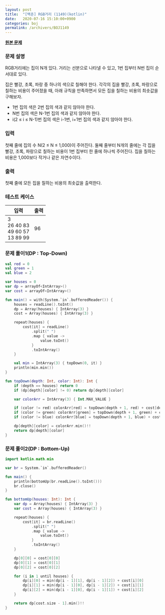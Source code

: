 ```yaml
---
layout: post
title:  "[백준] RGB거리 (1149)(kotlin)"
date:   2020-07-16 15:10:00+0900
categories: boj
permalink: /archivers/BOJ1149
---
```


**[원본 문제](https://www.acmicpc.net/problem/1149)**

### 문제 설명

RGB거리에는 집이 N개 있다. 거리는 선분으로 나타낼 수 있고, 1번 집부터 N번 집이 순서대로 있다.

집은 빨강, 초록, 파랑 중 하나의 색으로 칠해야 한다. 각각의 집을 빨강, 초록, 파랑으로 칠하는 비용이 주어졌을 때, 아래 규칙을 만족하면서 모든 집을 칠하는 비용의 최솟값을 구해보자.

  * 1번 집의 색은 2번 집의 색과 같지 않아야 한다.
  * N번 집의 색은 N-1번 집의 색과 같지 않아야 한다.
  * i(2 ≤ i ≤ N-1)번 집의 색은 i-1번, i+1번 집의 색과 같지 않아야 한다.

### 입력

첫째 줄에 집의 수 N(2 ≤ N ≤ 1,000)이 주어진다. 둘째 줄부터 N개의 줄에는 각 집을 빨강, 초록, 파랑으로 칠하는 비용이 1번 집부터 한 줄에 하나씩 주어진다. 집을 칠하는 비용은 1,000보다 작거나 같은 자연수이다.

### 출력

첫째 줄에 모든 집을 칠하는 비용의 최솟값을 출력한다.

### 테스트 케이스

|입력|출력|
|-----|-----|
|3<br>26 40 83<br>49 60 57<br>13 89 99|96|

### 문제 풀이1(DP : Top-Down)

```kotlin
val red = 0
val green = 1
val blue = 2

var houses = 0
var dp = arrayOf<IntArray>()
var cost = arrayOf<IntArray>()

fun main() = with(System.`in`.bufferedReader()) {
    houses = readLine().toInt()
    dp = Array(houses) { IntArray(3) }
    cost = Array(houses) { IntArray(3) }

    repeat(houses) {
        cost[it] = readLine()
            .split(" ")
            .map { value ->
                value.toInt()
            }
            .toIntArray()
    }

    val min = IntArray(3) { topDown(0, it) }
    println(min.min())
}

fun topDown(depth: Int, color: Int): Int {
    if (depth == houses) return 0
    if (dp[depth][color] != 0) return dp[depth][color]

    var colorArr = IntArray(3) { Int.MAX_VALUE }

    if (color != red) colorArr[red] = topDown(depth + 1, red) + cost[depth][color]
    if (color != green) colorArr[green] = topDown(depth + 1, green) + cost[depth][color]
    if (color != blue) colorArr[blue] = topDown(depth + 1, blue) + cost[depth][color]

    dp[depth][color] = colorArr.min()!!
    return dp[depth][color]
}
```

### 문제 풀이2(DP : Bottom-Up)

```kotlin
import kotlin.math.min

var br = System.`in`.bufferedReader()

fun main() {
    println(bottomUp(br.readLine().toInt()))
    br.close()
}

fun bottomUp(houses: Int): Int {
    var dp = Array(houses) { IntArray(3) }
    var cost = Array(houses) { IntArray(3) }

    repeat(houses) {
        cost[it] = br.readLine()
            .split(" ")
            .map { value ->
                value.toInt()
            }
            .toIntArray()
    }

    dp[0][0] = cost[0][0]
    dp[0][1] = cost[0][1]
    dp[0][2] = cost[0][2]

    for (i in 1 until houses) {
        dp[i][0] = min(dp[i - 1][1], dp[i - 1][2]) + cost[i][0]
        dp[i][1] = min(dp[i - 1][0], dp[i - 1][2]) + cost[i][1]
        dp[i][2] = min(dp[i - 1][0], dp[i - 1][1]) + cost[i][2]
    }

    return dp[cost.size - 1].min()!!
}
```
